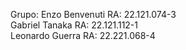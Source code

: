 Grupo:
Enzo Benvenuti RA: 22.121.074-3 <br/>
Gabriel Tanaka RA: 22.121.112-1  
Leonardo Guerra RA: 22.221.068-4 
